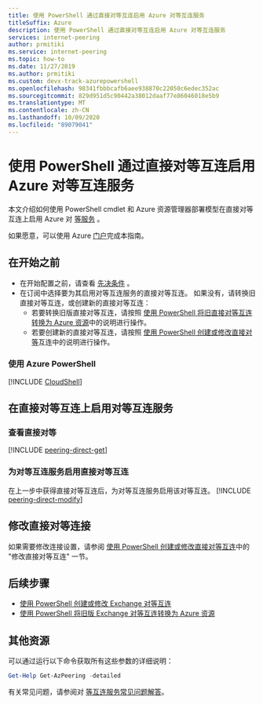 ```yaml
---
title: 使用 PowerShell 通过直接对等互连启用 Azure 对等互连服务
titleSuffix: Azure
description: 使用 PowerShell 通过直接对等互连启用 Azure 对等互连服务
services: internet-peering
author: prmitiki
ms.service: internet-peering
ms.topic: how-to
ms.date: 11/27/2019
ms.author: prmitiki
ms.custom: devx-track-azurepowershell
ms.openlocfilehash: 98341fbbbcafb6aee938870c22050c6edec352ac
ms.sourcegitcommit: 829d951d5c90442a38012daaf77e86046018e5b9
ms.translationtype: MT
ms.contentlocale: zh-CN
ms.lasthandoff: 10/09/2020
ms.locfileid: "89079041"
---
```

# <a name="enable-azure-peering-service-on-a-direct-peering-by-using-powershell"></a>使用 PowerShell 通过直接对等互连启用 Azure 对等互连服务

本文介绍如何使用 PowerShell cmdlet 和 Azure 资源管理器部署模型在直接对等互连上启用 Azure 对 [等服务](overview-peering-service.md) 。

如果愿意，可以使用 Azure [门户](howto-peering-service-portal.md)完成本指南。

## <a name="before-you-begin"></a>在开始之前
* 在开始配置之前，请查看 [先决条件](prerequisites.md) 。
* 在订阅中选择要为其启用对等互连服务的直接对等互连。 如果没有，请转换旧直接对等互连，或创建新的直接对等互连：
    * 若要转换旧版直接对等互连，请按照 [使用 PowerShell 将旧直接对等互连转换为 Azure 资源](howto-legacy-direct-powershell.md)中的说明进行操作。
    * 若要创建新的直接对等互连，请按照 [使用 PowerShell 创建或修改直接对等](howto-direct-powershell.md)互连中的说明进行操作。

### <a name="work-with-azure-powershell"></a>使用 Azure PowerShell
[!INCLUDE [CloudShell](./includes/cloudshell-powershell-about.md)]

## <a name="enable-peering-service-on-a-direct-peering"></a>在直接对等互连上启用对等互连服务

### <a name="view-direct-peering"></a><a name= get></a>查看直接对等
[!INCLUDE [peering-direct-get](./includes/direct-powershell-get.md)]

### <a name="enable-the-direct-peering-for-peering-service"></a><a name= get></a>为对等互连服务启用直接对等互连

在上一步中获得直接对等互连后，为对等互连服务启用该对等互连。
[!INCLUDE [peering-direct-modify](./includes/peering-service-direct-powershell.md)]

## <a name="modify-a-direct-peering-connection"></a>修改直接对等连接

如果需要修改连接设置，请参阅 [使用 PowerShell 创建或修改直接对等互连](howto-direct-powershell.md)中的 "修改直接对等互连" 一节。

## <a name="next-steps"></a>后续步骤

* [使用 PowerShell 创建或修改 Exchange 对等互连](howto-exchange-powershell.md)
* [使用 PowerShell 将旧版 Exchange 对等互连转换为 Azure 资源](howto-legacy-exchange-powershell.md)

## <a name="additional-resources"></a>其他资源
可以通过运行以下命令获取所有这些参数的详细说明：

```powershell
Get-Help Get-AzPeering -detailed
```

有关常见问题，请参阅对 [等互连服务常见问题解答](service-faqs.md)。
